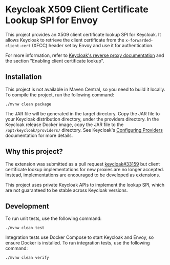 # Keycloak X509 Client Certificate Lookup SPI for Envoy

This project provides an X509 client certificate lookup SPI for Keycloak.
It allows Keycloak to retrieve the client certificate from the `x-forwarded-client-cert` (XFCC) header set by Envoy and use it for authentication.

For more information, refer to [Keycloak's reverse proxy documentation](https://www.keycloak.org/server/reverseproxy) and the section "Enabling client certificate lookup".


## Installation

This project is not available in Maven Central, so you need to build it locally.
To compile the project, run the following command:

```
./mvnw clean package
```

The JAR file will be generated in the target directory.
Copy the JAR file to your Keycloak distribution directory, under the providers directory.
In the Keycloak release Docker image, copy the JAR file to the `/opt/keycloak/providers/` directory.
See Keycloak's [Configuring Providers](https://www.keycloak.org/server/configuration-provider) documentation for more details.


## Why this project?

The extension was submitted as a pull request [keycloak#33159](https://github.com/keycloak/keycloak/pull/33159) but client certificate lookup implementations for new proxies are no longer accepted.
Instead, implementations are encouraged to be developed as extensions.

This project uses private Keycloak APIs to implement the lookup SPI, which are not guaranteed to be stable across Keycloak versions.


## Development

To run unit tests, use the following command:

```
./mvnw clean test
```

Integration tests use Docker Compose to start Keycloak and Envoy, so ensure Docker is installed.
To run integration tests, use the following command:

```
./mvnw clean verify
```
